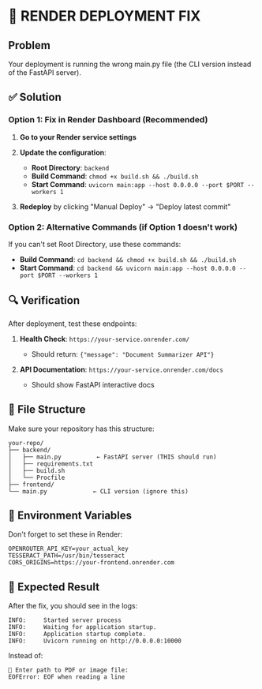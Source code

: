 # 🚨 RENDER DEPLOYMENT FIX

## Problem
Your deployment is running the wrong main.py file (the CLI version instead of the FastAPI server).

## ✅ Solution

### Option 1: Fix in Render Dashboard (Recommended)

1. **Go to your Render service settings**
2. **Update the configuration**:
   - **Root Directory**: `backend`
   - **Build Command**: `chmod +x build.sh && ./build.sh`
   - **Start Command**: `uvicorn main:app --host 0.0.0.0 --port $PORT --workers 1`

3. **Redeploy** by clicking "Manual Deploy" → "Deploy latest commit"

### Option 2: Alternative Commands (if Option 1 doesn't work)

If you can't set Root Directory, use these commands:

- **Build Command**: `cd backend && chmod +x build.sh && ./build.sh`
- **Start Command**: `cd backend && uvicorn main:app --host 0.0.0.0 --port $PORT --workers 1`

## 🔍 Verification

After deployment, test these endpoints:

1. **Health Check**: `https://your-service.onrender.com/`
   - Should return: `{"message": "Document Summarizer API"}`

2. **API Documentation**: `https://your-service.onrender.com/docs`
   - Should show FastAPI interactive docs

## 📁 File Structure

Make sure your repository has this structure:
```
your-repo/
├── backend/
│   ├── main.py          ← FastAPI server (THIS should run)
│   ├── requirements.txt
│   ├── build.sh
│   └── Procfile
├── frontend/
└── main.py             ← CLI version (ignore this)
```

## 🔧 Environment Variables

Don't forget to set these in Render:
```
OPENROUTER_API_KEY=your_actual_key
TESSERACT_PATH=/usr/bin/tesseract
CORS_ORIGINS=https://your-frontend.onrender.com
```

## 🚀 Expected Result

After the fix, you should see in the logs:
```
INFO:     Started server process
INFO:     Waiting for application startup.
INFO:     Application startup complete.
INFO:     Uvicorn running on http://0.0.0.0:10000
```

Instead of:
```
📂 Enter path to PDF or image file:
EOFError: EOF when reading a line
```
